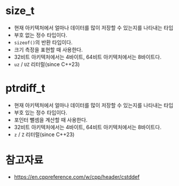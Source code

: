 # size_t
- 현재 아키텍처에서 얼마나 데이터를 많이 저장할 수 있는지를 나타내는 타입
- 부호 없는 정수 타입이다.
- `sizeof()`의 반환 타입이다.
- 크기 측정을 표현할 때 사용한다.
- 32비트 아키텍처에서는 4바이트, 64비트 아키텍처에서는 8바이트다.
- `uz` / `UZ` 리터럴(since C++23)

# ptrdiff_t
- 현재 아키텍처에서 얼마나 데이터를 많이 저장할 수 있는지를 나타내는 타입
- 부호 있는 정수 타입이다.
- 포인터 뺄셈을 계산할 때 사용한다.
- 32비트 아키텍처에서는 4바이트, 64비트 아키텍처에서는 8바이트다.
- `z` / `Z` 리터럴(since C++23)

# 참고자료
- https://en.cppreference.com/w/cpp/header/cstddef